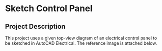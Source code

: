 # Sketch Control Panel

## Project Description

This project uses a given top-view diagram of an electrical control panel to be sketched in AutoCAD Electrical. The reference image is attached below.